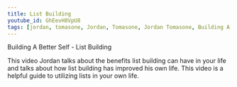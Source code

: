 ```yaml
---
title: List Building
youtube_id: GhEevH8VpU8
tags: [jordan, tomasone, Jordan, Tomasone, Jordan Tomasone, Building A Better Self, Lists, List, list, List Building, building, better, self, how to, how to use lists, how to save money, how to save time, how to be more prepared, self help, help, personal development, benefits of lists, benefits of list building, using lists to improve, building lists, using lists to save money, using lists to save time, guide to quick success using lists, best tips for list building, how to remember more, how to have a better memory, how to be more organized, using lists to organize yourself, best tips to stay organized, list building strategies, list building 2016, list building tutorial, list building tips, how to manage your time, time management tips, time management, tutorial, tips]
---
```

Building A Better Self - List Building

This video Jordan talks about the benefits list building can have in your life and talks about how list building has improved his own life. This video is a helpful guide to utilizing lists in your own life.
